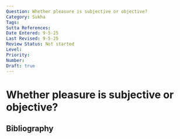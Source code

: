 ```yaml
---
Question: Whether pleasure is subjective or objective?
Category: Sukha
Tags: 
Sutta References: 
Date Entered: 9-5-25
Last Revised: 9-5-25
Review Status: Not started
Level: 
Priority: 
Number: 
Draft: true
---
```


# Whether pleasure is subjective or objective?

## Bibliography

<!-- 

Notes:



-->